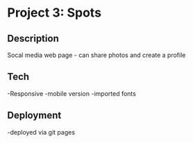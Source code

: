 # Project 3: Spots

## Description

Socal media web page - can share photos and create a profile  
  
## Tech
  
-Responsive
-mobile version
-imported fonts

## Deployment

-deployed via git pages
  
